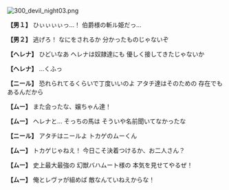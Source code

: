 
![300_devil_night03.png](../images/backgrounds/300_devil_night03.png)

**【男１】**
ひぃぃぃぃっ…！
伯爵様の斬ル姫だっ…

**【男２】**
逃げろ！
なにをされるか
分かったものじゃないぞ

**【ヘレナ】**
ひどいなあ
ヘレナは奴隷達にも
優しく接してきたじゃないか

**【ヘレナ】**
…くふっ

**【ニール】**
恐れられてるくらいで丁度いいのよ
アタチ達はそのための
存在でもあるんだから

**【ムー】**
また会ったな、嬢ちゃん達！

**【ムー】**
ヘレナと…
そっちの馬は
そういや名前聞いてなかったな

**【ニール】**
アタチはニールよ
トカゲのムーくん

**【ムー】**
トカゲじゃねえ！
今日こそ決着つけるか、お二人さん？

**【ムー】**
史上最大最強の
幻獣バハムート様の
本気を見せてやるぜ！

**【ムー】**
俺とレヴァが組めば
敵なんていねえからな！
